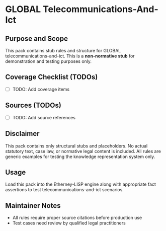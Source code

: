 # GLOBAL Telecommunications-And-Ict

## Purpose and Scope

This pack contains stub rules and structure for GLOBAL telecommunications-and-ict. This is a **non-normative stub** for demonstration and testing purposes only.

## Coverage Checklist (TODOs)

- [ ] TODO: Add coverage items

## Sources (TODOs)

- [ ] TODO: Add source references

## Disclaimer

This pack contains only structural stubs and placeholders. No actual statutory text, case law, or normative legal content is included. All rules are generic examples for testing the knowledge representation system only.

## Usage

Load this pack into the Etherney-LISP engine along with appropriate fact assertions to test telecommunications-and-ict scenarios.

## Maintainer Notes

- All rules require proper source citations before production use
- Test cases need review by qualified legal practitioners

